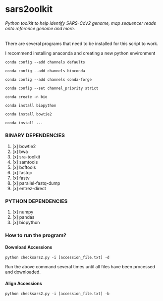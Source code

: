 # sars2oolkit
###### Python toolkit to help identify SARS-CoV2 genome, map sequencer reads onto reference genome and more.


There are several programs that need to be installed for this script to work.

I recommend installing anaconda and creating a new python environment
````
conda config --add channels defaults

conda config --add channels bioconda

conda config --add channels conda-forge

conda config --set channel_priority strict

conda create -n bio

conda install biopython

conda install bowtie2 

conda install ... 
````


### BINARY DEPENDENCIES

1. [x] bowtie2
2. [x] bwa
3. [x] sra-toolkit
4. [x] samtools
5. [x] bcftools
6. [x] fastqc
7. [x] fastv
8. [x] parallel-fastq-dump
9. [x] entrez-direct

### PYTHON DEPENDENCIES
1. [x] numpy
2. [x] pandas
3. [x] biopython

### How to run the program?

#### Download Accessions
```commandline
python checksars2.py -i [accession_file.txt] -d
```
Run the above command several times until all files have been processed and downloaded.
#### Align Accessions 
```commandline
python checksars2.py -i [accession_file.txt] -b
```